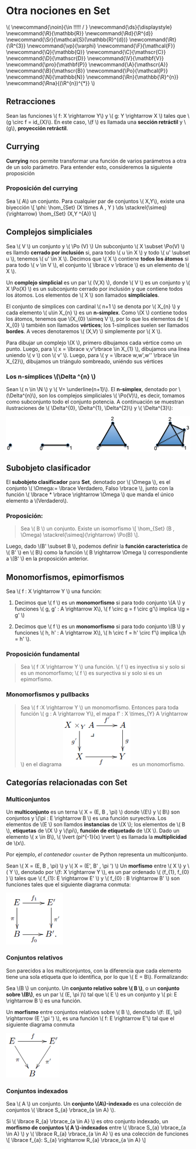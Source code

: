 # Otra nociones en **Set**
<script type="text/javascript" async
  src="https://cdnjs.cloudflare.com/ajax/libs/mathjax/2.7.1/MathJax.js?config=TeX-MML-AM_CHTML">
</script>

\\(
  \newcommand{\noin}{\in \!\!\!\!\! / }
  \newcommand{\ds}{\displaystyle}
  \newcommand{\R}{\mathbb{R}}
  \newcommand{\Rd}{\R^{d}}
  \newcommand{\Sr}{\mathcal{S}(\mathbb{R}^{d})}
  \newcommand{\Rt}{\R^{3}}
  \newcommand{\vp}{\varphi}
  \newcommand{\F}{\mathcal{F}}
  \newcommand{\Q}{\mathbb{Q}}
  \newcommand{\C}{\mathscr{C}}
  \newcommand{\D}{\mathscr{D}}
  \newcommand{\V}{\mathbf{V}}
  \newcommand{\pro}{\mathbf{P}}
  \newcommand{\A}{\mathscr{A}}
  \newcommand{\B}{\mathscr{B}}
  \newcommand{\Po}{\mathcal{P}}
  \newcommand{\N}{\mathbb{N}}
  \newcommand{\Rn}{\mathbb{\R}^{n}}
  \newcommand{\Rna}{(\R^{n})^{*}}
\\)

## Retracciones

Sean las funciones \\( f: X \rightarrow Y\\) y \\( g: Y \rightarrow X \\) tales que \\(g \circ f = id_{X}\\). En este caso, \\(f \\) es llamada una **sección retráctil** y \\(g\\), **proyección retráctil**.

## Currying

**Currying** nos permite transformar una función de varios parámetros a otra de un solo parámetro. Para entender esto, consideremos la siguiente proposición

### Proposición del currying
Sea \\( A\\) un conjunto. Para cualquier par de conjuntos \\( X,Y\\), existe una biyección \\[ \phi: \hom_{Set} (X \times A , Y )  \ds \stackrel{\simeq}{\rightarrow} \hom_{Set} (X,Y ^{A})  \\]


## Complejos simpliciales

Sea \\( V \\) un conjunto y \\( \Po (V) \\) Un subconjunto \\( X \subset \Po(V) \\) es llamdo **cerrado por inclusión** si, para todo \\( u \in X \\) y todo \\( u' \subset u \\), tenemos \\( u' \in X \\). Decimos que \\( X \\) contiene **todos los átomos** si para todo \\( v \in V \\), el conjunto \\( \lbrace v \rbrace \\) es un elemento de \\( X \\).

Un **complejo simplicial** es un par \\( (V,X) \\), donde \\( V \\) es un conjunto y \\( X \Po(X) \\) es un subconjunto cerrado por inclusión y que contiene todos los átomos. Los elementos de \\( X \\) son llamados **simpliciales**.

El conjunto de símplices con cardinal \\( n+1 \\) se denota por \\( X_{n} \\) y cada elemento \\( u\in X_{n} \\) es un **n-simplex**. Como \\(X \\) contiene todos los átomos, tenemos que \\(X_{0} \simeq V \\), por lo que los elementos de \\( X_{0} \\) también son llamados **vértices**; los 1-símplices suelen ser llamados **bordes**. A veces denotaremos \\( (X,V) \\) simplemente por \\( X \\).

Para dibujar un complejo \\(X \\), primero dibujamos cada vértice como un punto. Luego, para \\( x = \lbrace v,v'\rbrace \in X_{1} \\), dibujamos una línea uniendo \\( v \\) con \\( v' \\). Luego, para \\( y = \lbrace w,w',w'' \rbrace \in X_{2}\\), dibujamos un triángulo sombreado, uniéndo sus vértices

### Los n-símplices \\(\Delta ^{n} \\)
Sean \\( n \in \N \\) y \\( V= \underline{n+1}\\). El **n-símplex**, denotado por \\(\Delta^{n}\\), son los complejos simpliciales \\( \Po(V)\\), es decir, tomamos como subconjunto todo el conjunto potencia. A continuación se muestran ilustraciones de \\( \Delta^{0}, \Delta^{1}, \Delta^{2}\\) y \\( \Delta^{3}\\):

![n-simplex](img/img26.png)


## Subobjeto clasificador

El **subobjeto clasificador** para **Set**, denotado por \\( \Omega \\), es el conjunto \\( \Omega:= \lbrace Verdadero, Falso \rbrace \\), junto con la función \\( \lbrace * \rbrace \rightarrow \Omega \\) que manda el único elemento a \\(Verdadero\\).

### Proposición:
> Sea \\( B \\) un conjunto. Existe un isomorfismo \\[ \hom_{Set} (B , \Omega) \stackrel{\simeq}{\rightarrow} \Po(B) \\].

Luego, dado \\(B' \subset B \\), podemos definir la **función característica** de \\( B' \\) en \\( B\\) como la función \\( B \rightarrow \Omega \\) correspondiente a \\(B' \\) en la proposición anterior.


## Monomorfismos, epimorfismos

Sea \\( f : X \rightarrow Y \\) una función:
1. Decimos que \\( f \\) es un **monomorfismo** si para todo conjunto \\(A \\) y funciones \\( g, g' : A \rightarrow X\\), \\( f \circ g = f \circ g'\\) implica \\(g = g' \\)

2. Decimos que \\( f \\) es un **monomorfismo** si para todo conjunto \\(B \\) y funciones \\( h, h' : A \rightarrow X\\), \\( h \circ f = h' \circ f'\\) implica \\(h = h' \\).


### Proposición fundamental

> Sea \\( f :X  \rightarrow Y \\) una función. \\( f \\) es inyectiva si y solo si es un monomorfismo; \\( f \\) es suryectiva si y solo si es un epimorfismo.


### Monomorfismos y pullbacks

> Sea \\( f :X  \rightarrow Y \\) un monomorfismo. Entonces para toda función \\( g : A \rightarrow Y\\), el mapa f' : X \times_{Y} A \rightarrow \\) en el diagrama ![posgj](img/img27.png) es un monomorfismo.


## Categorías relacionadas con **Set**

### Multiconjuntos

Un **multiconjunto** es un terna \\( X = (E, B , \pi) \\) donde \\(E\\) y \\( B\\) son conjuntos y \\(\pi : E \rightarrow B \\) es una función suryectiva. Los elementos de \\(E \\) son llamdos **instancias** de \\(X \\); los elementos de \\( B \\), **etiquetas** de \\(X \\) y \\(\pi\\), **función de etiquetado** de \\(X \\). Dado un elemento \\( x \in B\\), \\( \lvert (pi^{-1}(x) \rvert \\) es llamada la **multiplicidad** de \\(x\\).

Por ejemplo, *el contenedor* `counter` de Python representa un multiconjunto.

Sean \\( X = (E, B , \pi) \\) y \\( X = (E', B' , \pi ') \\) Un **morfismo** entre \\( X \\) y \\( Y \\), denotado por \\(f: X \rightarrow Y \\), es un par ordenado \\( (f_{1}, f_{0} ) \\) tales que \\( f_{1}: E \rightarrow E' \\) y \\( f_{0} : B \rightarrow B' \\) son funciones tales que  el siguiente diagrama conmuta:

![multiconjunto](img/img28.png)


### Conjuntos relativos

Son parecidos a los multiconjuntos, con la diferencia que cada elemento tiene una sola etiqueta que lo identifica, por lo que \\( E = B\\). Formalizando:

Sea \\(B \\) un conjunto. Un **conjunto relativo sobre \\( B \\)**, o un **conjunto sobre \\(B\\)**, es un par \\( (E, \pi )\\) tal que \\( E \\) es un conjunto y \\( pi: E \rightarrow B \\) es una función.

Un **morfismo** entre conjuntos relativos sobre \\( B \\), denotado \\(f: (E, \pi) \rightarrow (E ',\pi ') \\), es una función \\( f: E \rightarrow E'\\) tal que el siguiente diagrama conmuta

![conjrel](img/img29.png)


### Conjuntos indexados

Sea \\( A \\) un conjunto. Un **conjunto \\(A\\)-indexado** es una colección de conjuntos \\( \lbrace S_{a} \rbrace_{a \in A} \\).

Si \\( \lbrace R_{a} \rbrace_{a \in A} \\) es otro conjunto indexado, un **morfismo de conjuntos \\( A \\)-indexados** entre \\( \lbrace S_{a} \rbrace_{a \in A} \\) y \\( \lbrace R_{a} \rbrace_{a \in A} \\) es una colección de funciones \\[ \lbrace f_{a}: S_{a} \rightarrow R_{a} \rbrace_{a \in A} \\]
